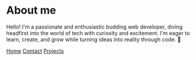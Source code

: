 # About me #

Hello! I'm a passionate and enthusiastic budding web developer, diving headfirst into the world of tech with curiosity and excitement. I'm eager to learn, create, and grow while turning ideas into reality through code. 🚀

[Home](./index.markdown)
[Contact](./contact.markdown)
[Projects](./projects.markdown)